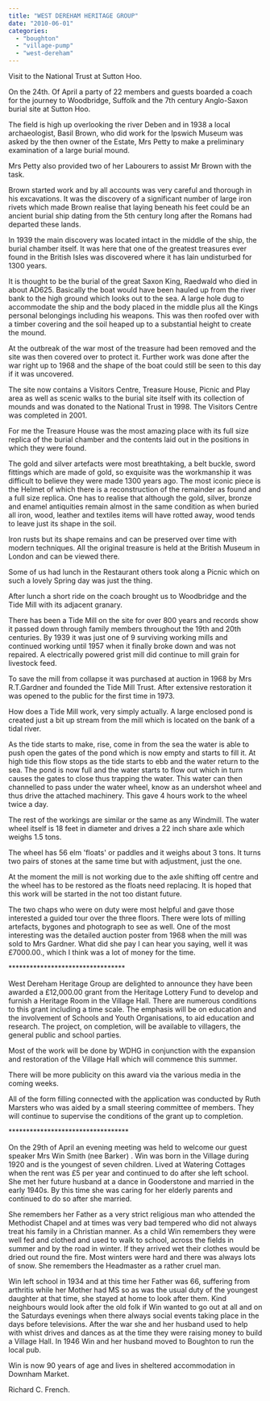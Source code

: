 ```yaml
---
title: "WEST DEREHAM HERITAGE GROUP"
date: "2010-06-01"
categories: 
  - "boughton"
  - "village-pump"
  - "west-dereham"
---
```


Visit to the National Trust at Sutton Hoo.

On the 24th. Of April a party of 22 members and guests boarded a coach for the journey to Woodbridge, Suffolk and the 7th century Anglo-Saxon burial site at Sutton Hoo.

The field is high up overlooking the river Deben and in 1938 a local archaeologist, Basil Brown, who did work for the Ipswich Museum was asked by the then owner of the Estate, Mrs Petty to make a preliminary examination of a large burial mound.

Mrs Petty also provided two of her Labourers to assist Mr Brown with the task.

Brown started work and by all accounts was very careful and thorough in his excavations. It was the discovery of a significant number of large iron rivets which made Brown realise that laying beneath his feet could be an ancient burial ship dating from the 5th century long after the Romans had departed these lands.

In 1939 the main discovery was located intact in the middle of the ship, the burial chamber itself. It was here that one of the greatest treasures ever found in the British Isles was discovered where it has lain undisturbed for 1300 years.

It is thought to be the burial of the great Saxon King, Raedwald who died in about AD625. Basically the boat would have been hauled up from the river bank to the high ground which looks out to the sea. A large hole dug to accommodate the ship and the body placed in the middle plus all the Kings personal belongings including his weapons. This was then roofed over with a timber covering and the soil heaped up to a substantial height to create the mound.

At the outbreak of the war most of the treasure had been removed and the site was then covered over to protect it. Further work was done after the war right up to 1968 and the shape of the boat could still be seen to this day if it was uncovered.

The site now contains a Visitors Centre, Treasure House, Picnic and Play area as well as scenic walks to the burial site itself with its collection of mounds and was donated to the National Trust in 1998. The Visitors Centre was completed in 2001.

For me the Treasure House was the most amazing place with its full size replica of the burial chamber and the contents laid out in the positions in which they were found.

The gold and silver artefacts were most breathtaking, a belt buckle, sword fittings which are made of gold, so exquisite was the workmanship it was difficult to believe they were made 1300 years ago. The most iconic piece is the Helmet of which there is a reconstruction of the remainder as found and a full size replica. One has to realise that although the gold, silver, bronze and enamel antiquities remain almost in the same condition as when buried all iron, wood, leather and textiles items will have rotted away, wood tends to leave just its shape in the soil.

Iron rusts but its shape remains and can be preserved over time with modern techniques. All the original treasure is held at the British Museum in London and can be viewed there.

Some of us had lunch in the Restaurant others took along a Picnic which on such a lovely Spring day was just the thing.

After lunch a short ride on the coach brought us to Woodbridge and the Tide Mill with its adjacent granary.

There has been a Tide Mill on the site for over 800 years and records show it passed down through family members throughout the 19th and 20th centuries. By 1939 it was just one of 9 surviving working mills and continued working until 1957 when it finally broke down and was not repaired. A electrically powered grist mill did continue to mill grain for livestock feed.

To save the mill from collapse it was purchased at auction in 1968 by Mrs R.T.Gardner and founded the Tide Mill Trust. After extensive restoration it was opened to the public for the first time in 1973.

How does a Tide Mill work, very simply actually. A large enclosed pond is created just a bit up stream from the mill which is located on the bank of a tidal river.

As the tide starts to make, rise, come in from the sea the water is able to push open the gates of the pond which is now empty and starts to fill it. At high tide this flow stops as the tide starts to ebb and the water return to the sea. The pond is now full and the water starts to flow out which in turn causes the gates to close thus trapping the water. This water can then channelled to pass under the water wheel, know as an undershot wheel and thus drive the attached machinery. This gave 4 hours work to the wheel twice a day.

The rest of the workings are similar or the same as any Windmill. The water wheel itself is 18 feet in diameter and drives a 22 inch share axle which weighs 1.5 tons.

The wheel has 56 elm 'floats' or paddles and it weighs about 3 tons. It turns two pairs of stones at the same time but with adjustment, just the one.

At the moment the mill is not working due to the axle shifting off centre and the wheel has to be restored as the floats need replacing. It is hoped that this work will be started in the not too distant future.

The two chaps who were on duty were most helpful and gave those interested a guided tour over the three floors. There were lots of milling artefacts, bygones and photograph to see as well. One of the most interesting was the detailed auction poster from 1968 when the mill was sold to Mrs Gardner. What did she pay I can hear you saying, well it was £7000.00., which I think was a lot of money for the time.

\*\*\*\*\*\*\*\*\*\*\*\*\*\*\*\*\*\*\*\*\*\*\*\*\*\*\*\*\*\*\*\*\*

West Dereham Heritage Group are delighted to announce they have been awarded a £12,000.00 grant from the Heritage Lottery Fund to develop and furnish a Heritage Room in the Village Hall. There are numerous conditions to this grant including a time scale. The emphasis will be on education and the involvement of Schools and Youth Organisations, to aid education and research. The project, on completion, will be available to villagers, the general public and school parties.

Most of the work will be done by WDHG in conjunction with the expansion and restoration of the Village Hall which will commence this summer.

There will be more publicity on this award via the various media in the coming weeks.

All of the form filling connected with the application was conducted by Ruth Marsters who was aided by a small steering committee of members. They will continue to supervise the conditions of the grant up to completion.

\*\*\*\*\*\*\*\*\*\*\*\*\*\*\*\*\*\*\*\*\*\*\*\*\*\*\*\*\*\*\*\*\*\*

On the 29th of April an evening meeting was held to welcome our guest speaker Mrs Win Smith (nee Barker) . Win was born in the Village during 1920 and is the youngest of seven children. Lived at Watering Cottages when the rent was £5 per year and continued to do after she left school. She met her future husband at a dance in Gooderstone and married in the early 1940s. By this time she was caring for her elderly parents and continued to do so after she married.

She remembers her Father as a very strict religious man who attended the Methodist Chapel and at times was very bad tempered who did not always treat his family in a Christian manner. As a child Win remembers they were well fed and clothed and used to walk to school, across the fields in summer and by the road in winter. If they arrived wet their clothes would be dried out round the fire. Most winters were hard and there was always lots of snow. She remembers the Headmaster as a rather cruel man.

Win left school in 1934 and at this time her Father was 66, suffering from arthritis while her Mother had MS so as was the usual duty of the youngest daughter at that time, she stayed at home to look after them. Kind neighbours would look after the old folk if Win wanted to go out at all and on the Saturdays evenings when there always social events taking place in the days before televisions. After the war she and her husband used to help with whist drives and dances as at the time they were raising money to build a Village Hall. In 1946 Win and her husband moved to Boughton to run the local pub.

Win is now 90 years of age and lives in sheltered accommodation in Downham Market.

Richard C. French.
